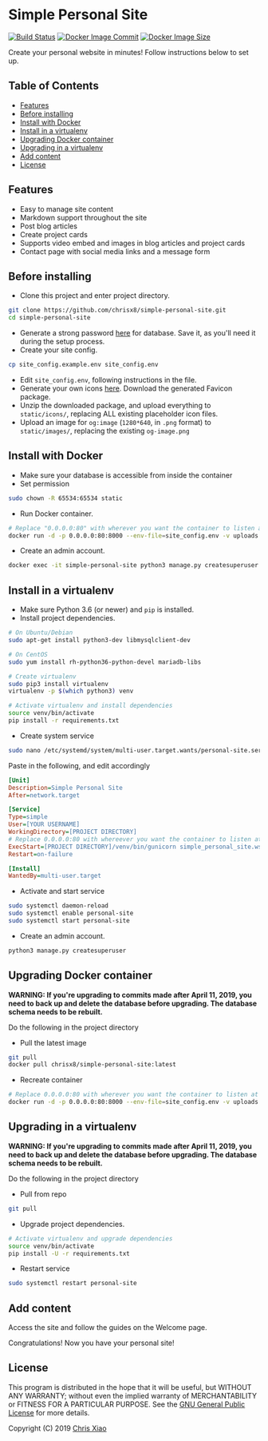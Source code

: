 # Simple Personal Site <!-- omit in toc -->

[![Build Status](https://travis-ci.com/chrisx8/simple-personal-site.svg?branch=master)](https://travis-ci.com/chrisx8/simple-personal-site "Travis CI Build Status")
[![Docker Image Commit](https://images.microbadger.com/badges/commit/chrisx8/simple-personal-site.svg)](https://microbadger.com/images/chrisx8/simple-personal-site "Docker Image Commit")
[![Docker Image Size](https://images.microbadger.com/badges/image/chrisx8/simple-personal-site.svg)](https://microbadger.com/images/chrisx8/simple-personal-site "Docker Image Size")

Create your personal website in minutes! Follow instructions below to set up.

## Table of Contents <!-- omit in toc -->

- [Features](#features)
- [Before installing](#before-installing)
- [Install with Docker](#install-with-docker)
- [Install in a virtualenv](#install-in-a-virtualenv)
- [Upgrading Docker container](#upgrading-docker-container)
- [Upgrading in a virtualenv](#upgrading-in-a-virtualenv)
- [Add content](#add-content)
- [License](#license)

## Features

- Easy to manage site content
- Markdown support throughout the site
- Post blog articles
- Create project cards
- Supports video embed and images in blog articles and project cards
- Contact page with social media links and a message form

## Before installing

- Clone this project and enter project directory.

```bash
git clone https://github.com/chrisx8/simple-personal-site.git
cd simple-personal-site
```

- Generate a strong password [here](https://strongpasswordgenerator.com/) for database. Save it, as you'll need it during the setup process.
- Create your site config.

```bash
cp site_config.example.env site_config.env
```

- Edit `site_config.env`, following instructions in the file.
- Generate your own icons [here](https://realfavicongenerator.net). Download the generated Favicon package.
- Unzip the downloaded package, and upload everything to `static/icons/`, replacing ALL existing placeholder icon files.
- Upload an image for `og:image` (`1280*640`, in `.png` format) to `static/images/`, replacing the existing `og-image.png`

## Install with Docker

- Make sure your database is accessible from inside the container  
- Set permission

```bash
sudo chown -R 65534:65534 static
```

- Run Docker container.

```bash
# Replace "0.0.0.0:80" with wherever you want the container to listen at
docker run -d -p 0.0.0.0:80:8000 --env-file=site_config.env -v uploads:/app/uploads/ -v $(pwd)/static:/app/static/ --restart unless-stopped --name simple-personal-site chrisx8/simple-personal-site:latest
```

- Create an admin account.

```bash
docker exec -it simple-personal-site python3 manage.py createsuperuser
```

## Install in a virtualenv

- Make sure Python 3.6 (or newer) and `pip` is installed.
- Install project dependencies.

```bash
# On Ubuntu/Debian
sudo apt-get install python3-dev libmysqlclient-dev

# On CentOS
sudo yum install rh-python36-python-devel mariadb-libs

# Create virtualenv
sudo pip3 install virtualenv
virtualenv -p $(which python3) venv

# Activate virtualenv and install dependencies
source venv/bin/activate
pip install -r requirements.txt
```

- Create system service

```bash
sudo nano /etc/systemd/system/multi-user.target.wants/personal-site.service
```

Paste in the following, and edit accordingly

```ini
[Unit]
Description=Simple Personal Site
After=network.target

[Service]
Type=simple
User=[YOUR USERNAME]
WorkingDirectory=[PROJECT DIRECTORY]
# Replace 0.0.0.0:80 with whereever you want the container to listen at
ExecStart=[PROJECT DIRECTORY]/venv/bin/gunicorn simple_personal_site.wsgi:application -b 0.0.0.0:80
Restart=on-failure

[Install]
WantedBy=multi-user.target
```

- Activate and start service

```bash
sudo systemctl daemon-reload
sudo systemctl enable personal-site
sudo systemctl start personal-site
```

- Create an admin account.

```bash
python3 manage.py createsuperuser
```

## Upgrading Docker container

**WARNING: If you're upgrading to commits made after April 11, 2019, you need to back up and delete the database before upgrading. The database schema needs to be rebuilt.**

Do the following in the project directory

- Pull the latest image

```bash
git pull
docker pull chrisx8/simple-personal-site:latest
```

- Recreate container

```bash
# Replace 0.0.0.0:80 with wherever you want the container to listen at
docker run -d -p 0.0.0.0:80:8000 --env-file=site_config.env -v uploads:/app/uploads/ -v $(pwd)/static:/app/static/ --restart unless-stopped --name simple-personal-site chrisx8/simple-personal-site:latest
```

## Upgrading in a virtualenv

**WARNING: If you're upgrading to commits made after April 11, 2019, you need to back up and delete the database before upgrading. The database schema needs to be rebuilt.**

Do the following in the project directory

- Pull from repo

```bash 
git pull
```

- Upgrade project dependencies.

```bash
# Activate virtualenv and upgrade dependencies
source venv/bin/activate
pip install -U -r requirements.txt
```

- Restart service

```bash
sudo systemctl restart personal-site
```

## Add content

Access the site and follow the guides on the Welcome page.

Congratulations! Now you have your personal site!

## License

This program is distributed in the hope that it will be useful,
but WITHOUT ANY WARRANTY; without even the implied warranty of
MERCHANTABILITY or FITNESS FOR A PARTICULAR PURPOSE. See the
[GNU General Public License](LICENSE) for more details.

Copyright (C) 2019 [Chris Xiao](https://github.com/chrisx8)
